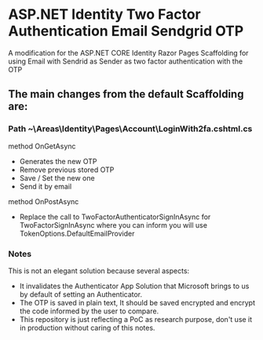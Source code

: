 # ASP.NET Identity Two Factor Authentication Email Sendgrid OTP
A modification for the ASP.NET CORE Identity Razor Pages Scaffolding for using Email with Sendrid as Sender as two factor authentication with the OTP


## The main changes from the default Scaffolding are:
### Path ~\Areas\Identity\Pages\Account\LoginWith2fa.cshtml.cs
method OnGetAsync
* Generates the new OTP
* Remove previous stored OTP
* Save / Set the new one
* Send it by email

method OnPostAsync
* Replace the call to TwoFactorAuthenticatorSignInAsync for TwoFactorSignInAsync where you can inform you will use TokenOptions.DefaultEmailProvider

### Notes
This is not an elegant solution because several aspects:
* It invalidates the Authenticator App Solution that Microsoft brings to us by default of setting an Authenticator.
* The OTP is saved in plain text, It should be saved encrypted and encrypt the code informed by the user to compare.
* This repository is just reflecting a PoC as research purpose, don't use it in production without caring of this notes.
